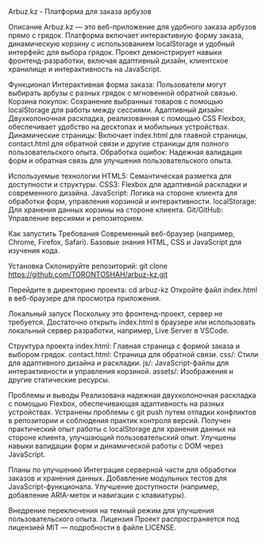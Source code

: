 Arbuz.kz - Платформа для заказа арбузов

Описание
Arbuz.kz — это веб-приложение для удобного заказа арбузов прямо с грядок. Платформа включает интерактивную форму заказа, 
динамическую корзину с использованием localStorage и удобный интерфейс для выбора грядок. Проект демонстрирует навыки фронтенд-разработки, включая адаптивный дизайн, 
клиентское хранилище и интерактивность на JavaScript.

Функционал
Интерактивная форма заказа: Пользователи могут выбирать арбузы с разных грядок с мгновенной обратной связью.
Корзина покупок: Сохранение выбранных товаров с помощью localStorage для работы между сессиями.
Адаптивный дизайн: Двухколоночная раскладка, реализованная с помощью CSS Flexbox, обеспечивает удобство на десктопах и мобильных устройствах.
Динамические страницы: Включает index.html для главной страницы, contact.html для обратной связи и другие страницы для полного пользовательского опыта.
Обработка ошибок: Надежная валидация форм и обратная связь для улучшения пользовательского опыта.

Используемые технологии
HTML5: Семантическая разметка для доступности и структуры.
CSS3: Flexbox для адаптивной раскладки и современного дизайна.
JavaScript: Логика на стороне клиента для обработки форм, управления корзиной и интерактивности.
localStorage: Для хранения данных корзины на стороне клиента.
Git/GitHub: Управление версиями и репозиторием.

Как запустить
Требования
Современный веб-браузер (например, Chrome, Firefox, Safari).
Базовые знания HTML, CSS и JavaScript для изучения кода.

Установка
Склонируйте репозиторий:
git clone https://github.com/TORONTOSHAH/arbuz-kz.git

Перейдите в директорию проекта:
cd arbuz-kz
Откройте файл index.html в веб-браузере для просмотра приложения.

Локальный запуск
Поскольку это фронтенд-проект, сервер не требуется. Достаточно открыть index.html в браузере или использовать локальный сервер разработки, например, Live Server в VSCode.

Структура проекта
index.html: Главная страница с формой заказа и выбором грядок.
contact.html: Страница для обратной связи.
css/: Стили для адаптивного дизайна и раскладки.
js/: JavaScript-файлы для интерактивности и управления корзиной.
assets/: Изображения и другие статические ресурсы.

Проблемы и выводы
Реализована надежная двухколоночная раскладка с помощью Flexbox, обеспечивающая адаптивность на разных устройствах.
Устранены проблемы с git push путем отладки конфликтов в репозитории и соблюдения практик контроля версий.
Получен практический опыт работы с localStorage для хранения данных на стороне клиента, улучшающий пользовательский опыт.
Улучшены навыки валидации форм и динамической работы с DOM через JavaScript.

Планы по улучшению
Интеграция серверной части для обработки заказов и хранения данных.
Добавление модульных тестов для JavaScript-функционала.
Улучшение доступности (например, добавление ARIA-меток и навигации с клавиатуры).

Внедрение переключения на темный режим для улучшения пользовательского опыта.
Лицензия
Проект распространяется под лицензией MIT — подробности в файле LICENSE.
